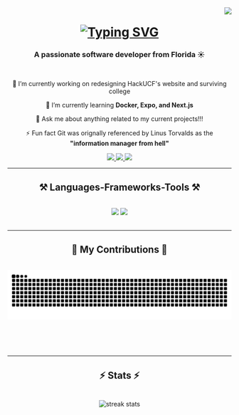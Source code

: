 <img align="right" src="https://visitor-badge.laobi.icu/badge?page_id=parchinski.parchinski" />

<h1 align="center">
    <a href="https://git.io/typing-svg"><img src="https://readme-typing-svg.herokuapp.com?font=Jetbrains+Mono&weight=900&size=22&duration=2500&pause=1000&color=94E2D5&center=true&vCenter=true&width=435&lines=Hi+There!%F0%9F%91%8B;I'm+Bryant+Parchinski" alt="Typing SVG" /></a>
</h1>

<h3 align="center">A passionate software developer from Florida ☀</h3>

<br/>

<div align="center">
 
 🔭 I’m currently working on redesigning HackUCF's website and surviving college
 
 🌱 I’m currently learning **Docker, Expo, and Next.js**

💬 Ask me about anything related to my current projects!!!

⚡ Fun fact Git was orignally referenced by Linus Torvalds as the **"information manager from hell"**

 </div>
 
<div align="center"> 
  <a href="mailto:bryantparchinski@gmail.com">
    <img src="https://img.shields.io/badge/Gmail-333333?style=for-the-badge&logo=gmail&logoColor=red" />
  </a>
  <a href="https://linkedin.com/in/bryant-p-2b026b277" target="_blank">
    <img src="https://img.shields.io/badge/LinkedIn-0077B5?style=for-the-badge&logo=linkedin&logoColor=white" target="_blank" />
  </a>
  <a href="https://bryantpdev.com" target="_blank">
     <img src="https://img.shields.io/badge/Portfolio-FF5722?style=for-the-badge&logo=todoist&logoColor=white" target="_blank" /> <!-- sqlite, safari, google-chrome are other good icon options -->
  </a>
</div>

 <hr/>
 
<h2 align="center">⚒️ Languages-Frameworks-Tools ⚒️</h2>
<br/>
<div align="center">
    <img src="https://skillicons.dev/icons?i=react,bootstrap,html,css,vscode,github,figma,tailwind,git,go,bash,powershell" />
    <img src="https://skillicons.dev/icons?i=nodejs,python,javascript,typescript,express,c,java,nextjs,mysql,supabase,tailwindcss,docker" /><br>
</div>

<br/>
<hr/>

<div align="center">
  <h2>🐍 My Contributions 🐍</h2>
  <br>
  <img alt="snake eating my contributions" src="https://raw.githubusercontent.com/parchinski/parchinski/output/github-contribution-grid-snake.svg" />
  
  <br/><br/><br/>
</div>

<hr/>

<h2 align="center">⚡ Stats ⚡</h2>
<br>
<div align=center>
  <img width=800 src="https://streak-stats.demolab.com?user=parchinski%20&theme=catppuccin-mocha&hide_border=true&date_format=n%2Fj%5B%2FY%5D" alt="streak stats"/>
</div>
<br/>
